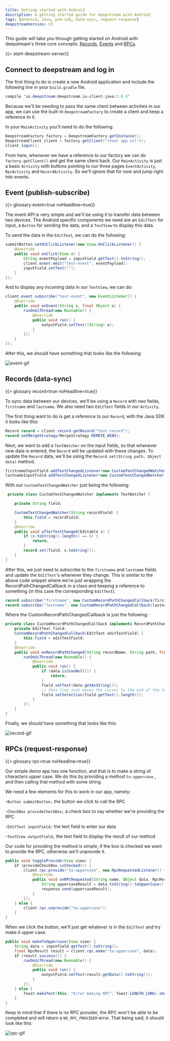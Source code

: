 ```yaml
---
title: Getting started with Android
description: A getting started guide for deepstream with Android
tags: [Android, Java, pub-sub, data-sync, request-response]
deepstreamVersion: V3
---
```


This guide will take you through getting started on Android with deepstream's three core concepts: [Records](/tutorials/guides/records), [Events](/tutorials/guides/events) and [RPCs](/tutorials/guides/remote-procedure-calls/).

{{> start-deepstream-server}}

## Connect to deepstream and log in

The first thing to do is create a new Android application and include the following line in your `build.gradle` file.

```java
compile 'io.deepstream:deepstream.io-client-java:2.0.4'
```

Because we'll be needing to pass the same client between activities in our app, we can use the built-in `DeepstreamFactory` to create a client and keep a reference to it.

In your `MainActivity` you'll need to do the following:

```java
DeepstreamFactory factory = DeepstreamFactory.getInstance();
DeepstreamClient client = factory.getClient("<Your app url">);
client.login();
```

From here, whenever we have a reference to our factory we can do `factory.getClient()` and get the same client back. Our `MainActivity` is just a basic `Activity` with buttons pointing to our three pages `EventActivity`, `RpcActivity` and `RecordActivity`. So we'll ignore that for now and jump right into events.

## Event (publish-subscribe)
{{> glossary event=true noHeadline=true}}



The event API is very simple and we'll be using it to transfer data between two devices. The Android specific components we need are an `EditText` for input, a `Button` for sending the data, and a `TextView` to display this data.

To send the data in the `EditText`, we can do the following:

```java
submitButton.setOnClickListener(new View.OnClickListener() {
    @Override
    public void onClick(View v) {
        String eventPayload = inputField.getText().toString();
        client.event.emit("test-event", eventPayload);
        inputField.setText("");
    }
});
```

And to display any incoming data in our `TextView`, we can do:

```java
client.event.subscribe("test-event", new EventListener() {
    @Override
    public void onEvent(String s, final Object o) {
        runOnUiThread(new Runnable() {
            @Override
            public void run() {
                outputField.setText((String) o);
            }
        });
    }
});
```

After this, we should have something that looks like the following:

![event-gif](event-demo.gif)

## Records (data-sync)
{{> glossary record=true noHeadline=true}}



To sync data between our devices, we'll be using a `Record` with two fields, `firstname` and `lastname`. We also need two `EditText` fields in our `Activity`.

The first thing want to do is get a reference to our `Record`, with the Java SDK it looks like this:

```java
Record record = client.record.getRecord("test-record");
record.setMergeStrategy(MergeStrategy.REMOTE_WINS);
```

Next, we want to add a `TextWatcher` on the input fields, so that whenever new data is entered, the `Record` will be updated with these changes. To update the `Record` data, we'll be using the `Record.set(String path, Object data)` method.

```java
firstnameInputField.addTextChangedListener(new CustomTextChangedWatcher("firstname"));
lastnameInputField.addTextChangedListener(new CustomTextChangedWatcher("lastname"));
```

With our `CustomTextChangedWatcher` just being the following:

```java
 private class CustomTextChangedWatcher implements TextWatcher {

    private String field;

    CustomTextChangedWatcher(String recordField) {
        this.field = recordField;
    }
    @Override
    public void afterTextChanged(Editable s) {
        if (s.toString().length() == 0) {
            return;
        }
        record.set(field, s.toString());
    }
}
```

After this, we just need to subscribe to the `firstname` and `lastname` fields and update the `EditText`'s whenever they change. This is similar to the above code snippet where we're just wrapping the RecordPathChangedCallback in a class and keeping a reference to something (in this case the corresponding `EditText`).

```java
record.subscribe("firstname", new CustomRecordPathChangedCallback(firstnameInputField), true);
record.subscribe("lastname", new CustomRecordPathChangedCallback(lastnameInputField), true);
```

Where the CustomRecordPathChangedCallback is just the following:

```java
private class CustomRecordPathChangedCallback implements RecordPathChangedCallback {
    private EditText field;
    CustomRecordPathChangedCallback(EditText editTextField) {
        this.field = editTextField;
    }
    @Override
    public void onRecordPathChanged(String recordName, String path, final JsonElement data) {
        runOnUiThread(new Runnable() {
            @Override
            public void run() {
                if (data.isJsonNull()) {
                    return;
                }
                field.setText(data.getAsString());
                // this line just moves the cursor to the end of the text
                field.setSelection(field.getText().length());
            }
        });
    }
}
```

Finally, we should have something that looks like this:

![record-gif](record-demo.gif)

## RPCs (request-response)
{{> glossary rpc=true noHeadline=true}}



Our simple demo app has one function, and that is to make a string of characters upper case. We do this by providing a method `to-uppercase` , and then calling that method with some string.

We need a few elements for this to work in our app, namely:

-`Button submitButton;` the button we click to call the RPC

-`CheckBox provideCheckBox;` a check box to say whether we're providing the RPC

-`EditText inputField;` the text field to enter our data

-`TextView outputField;` the text field to display the result of our method

Our code for providing the method is simple, if the box is checked we want to provide the RPC, otherwise we'll unprovide it.

```java
public void toggleProvide(View view) {
    if (provideCheckBox.isChecked()) {
        client.rpc.provide("to-uppercase", new RpcRequestedListener() {
            @Override
            public void onRPCRequested(String name, Object data, RpcResponse response) {
                String uppercaseResult = data.toString().toUpperCase();
                response.send(uppercaseResult);
            }
        });
    } else {
        client.rpc.unprovide("to-uppercase");
    }
}
```

When we click the button, we'll just get whatever is in the `EditText` and try make it upper case.

```java
public void makeToUppercase(View view) {
    String data = inputField.getText().toString();
    final RpcResult result = client.rpc.make("to-uppercase", data);
    if (result.success()) {
        runOnUiThread(new Runnable() {
            @Override
            public void run() {
                outputField.setText(result.getData().toString());
            }
        });
    } else {
        Toast.makeText(this, "Error making RPC", Toast.LENGTH_LONG).show();
    }
}
```

Keep in mind that if there is no RPC provider, the RPC won't be able to be completed and will return a `NO_RPC_PROVIDER` error. That being said, it should look like this:

![rpc-gif](rpc-demo.gif)

